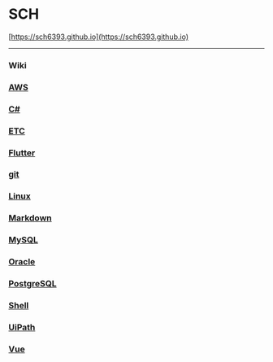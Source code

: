 SCH
===

[https://sch6393.github.io](https://sch6393.github.io)

---

### Wiki
### [AWS](./AWS/README.md)
### [C#](./CSharp/README.md)
### [ETC](./ETC/README.md)
### [Flutter](./Flutter/README.md)
### [git](./git/README.md)
### [Linux](./Linux/README.md)
### [Markdown](https://ja.wikipedia.org/wiki/Markdown)
### [MySQL](./MySQL/README.md)
### [Oracle](./Oracle/README.md)
### [PostgreSQL](./PostgreSQL/README.md)
### [Shell](./Shell/README.md)
### [UiPath](./UiPath/README.md)
### [Vue](./Vue/README.md)
